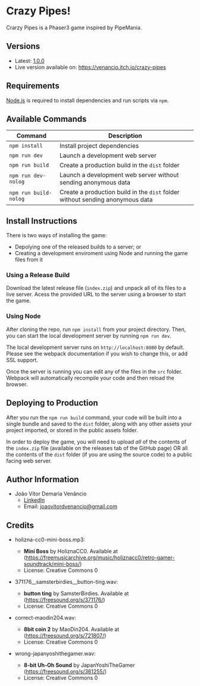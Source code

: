 # Crazy Pipes!

Crarzy Pipes is a Phaser3 game inspired by PipeMania.

## Versions

- Latest: [1.0.0](https://github.com/joaovenancio/CrazyPipes/releases/tag/v1.0.0)
- Live version available on: https://venancio.itch.io/crazy-pipes 

## Requirements

[Node.js](https://nodejs.org) is required to install dependencies and run scripts via `npm`.

## Available Commands

| Command | Description |
|---------|-------------|
| `npm install` | Install project dependencies |
| `npm run dev` | Launch a development web server |
| `npm run build` | Create a production build in the `dist` folder |
| `npm run dev-nolog` | Launch a development web server without sending anonymous data |
| `npm run build-nolog` | Create a production build in the `dist` folder without sending anonymous data |

## Install Instructions

There is two ways of installing the game:
- Depolying one of the released builds to a server; or
- Creating a development enviroment using Node and running the game files from it

### Using a Release Build

Download the latest release file (`index.zip`) and unpack all of its files to a live server. Acess the provided URL to the server using a browser to start the game.

### Using Node

After cloning the repo, run `npm install` from your project directory. Then, you can start the local development server by running `npm run dev`.

The local development server runs on `http://localhost:8080` by default. Please see the webpack documentation if you wish to change this, or add SSL support.

Once the server is running you can edit any of the files in the `src` folder. Webpack will automatically recompile your code and then reload the browser.

## Deploying to Production

After you run the `npm run build` command, your code will be built into a single bundle and saved to the `dist` folder, along with any other assets your project imported, or stored in the public assets folder.

In order to deploy the game, you will need to upload *all* of the contents of the `index.zip` file (available on the releases tab of the GitHub page) OR all the contents of the `dist` folder (if you are using the source code) to a public facing web server.

## Author Information

- João Vítor Demaria Venâncio 
    - [LinkedIn](https://www.linkedin.com/in/jo%C3%A3o-v%C3%ADtor-ven%C3%A2ncio/)
    - Email: [joaovitordvenancio@gmail.com](joaovitordvenancio@gmail.com)

## Credits

- holizna-cc0-mini-boss.mp3:
    - **Mini Boss** by HoliznaCC0. Available at (https://freemusicarchive.org/music/holiznacc0/retro-gamer-soundtrack/mini-boss/)
    - License: Creative Commons 0

- 371176__samsterbirdies__button-ting.wav:
    - **button ting** by SamsterBirdies. Available at (https://freesound.org/s/371176/)
    - License: Creative Commons 0

- correct-maodin204.wav: 
    - **8bit coin 2** by MaoDin204. Available at (https://freesound.org/s/721807/)
    - License: Creative Commons 0

- wrong-japanyoshithegamer.wav:
    - **8-bit Uh-Oh Sound** by JapanYoshiTheGamer (https://freesound.org/s/361255/)
    - License: Creative Commons 0
